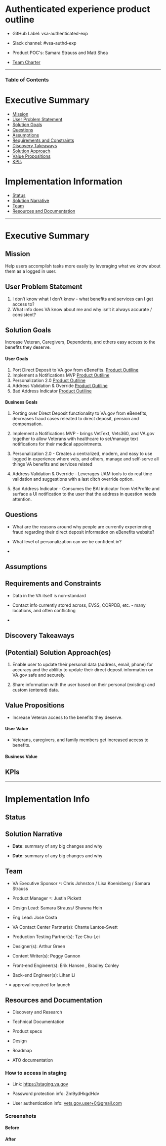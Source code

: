 # Authenticated experience product outline 

- GitHub Label: vsa-authenticated-exp  
- Slack channel: #vsa-authd-exp 
- Product POC's: Samara Strauss and Matt Shea

- [Team Charter](https://github.com/department-of-veterans-affairs/va.gov-team/blob/master/teams/vsa/teams/authenticated-experience/charter.md)

--- 

### Table of Contents 

# Executive Summary  

- [Mission](#mission) 
- [User Problem Statement](#user-problem-statement) 
- [Solution Goals](#solution-goals) 
- [Questions](#questions) 
- [Assumptions](#assumptions) 
- [Requirements and Constraints](#requirements-and-constraints) 
- [Discovery Takeaways](#discovery-takeaways) 
- [Solution Approach](#solution-approach) 
- [Value Propositions](#value-propositions) 
- [KPIs](#kpis) 

# Implementation Information 

- [Status](#status) 
- [Solution Narrative](#solution-narrative) 
- [Team](#team) 
- [Resources and Documentation](#resources-and-documentation) 

--- 

# Executive Summary 

## Mission 

Help users accomplish tasks more easily by leveraging what we know about them as a logged in user.

## User Problem Statement 

1. I don’t know what I don’t know - what benefits and services can I get access to? 
2. What info does VA know about me and why isn’t it always accurate / consistent? 


## Solution Goals 

Increase Veteran, Caregivers, Dependents, and others easy access to the benefits they deserve. 

#### User Goals 

1. Port Direct Deposit to VA.gov from eBenefits. [Product Outiline](https://github.com/department-of-veterans-affairs/va.gov-team/tree/master/products/identity-personalization/direct-deposit)
2. Implement a Notifications MVP [Product Outiline](https://github.com/department-of-veterans-affairs/va.gov-team/blob/master/products/identity-personalization/notifications/notification-settings-product-outline.md)
3. Personalization 2.0 [Product Outiline](https://github.com/department-of-veterans-affairs/va.gov-team/tree/master/products/identity-personalization/personalization%202.0)
4. Address Validation & Override [Product Outiline](https://github.com/department-of-veterans-affairs/va.gov-team/blob/master/products/identity-personalization/change-address/address-validation/product-outline.md)
5. Bad Address Indicator [Product Outiline](https://github.com/department-of-veterans-affairs/va.gov-team/blob/master/products/identity-personalization/change-address/bad-address-indicator/product-outline.md)

#### Business Goals 

  
1. Porting over Direct Deposit functionality to VA.gov from eBenefits, decreases fraud cases releated to direct deposit, pension and compensation. 
2. Implement a Notifications MVP - brings VetText, Vets360, and VA.gov together to allow Veterans with healthcare to set/manage text notifications for their medical appointments. 
3. Personalization 2.0 - Creates a centralized, modern, and easy to use logged in experience where vets, and others, manage and self-serve all things VA benefits and services related
4. Address Validation & Override - Leverages UAM tools to do real time validation and suggestions with a last ditch override option.

5. Bad Address Indicator - Consumes the BAI indicator from VetProfile and surface a UI notification to the user that the address in question needs attention. 


  

## Questions 

- What are the reasons around why people are currently experiencing fraud regarding their direct deposit information on eBenefits website? 

- What level of personalization can we be confident in? 

-  

## Assumptions 

 
  

## Requirements and Constraints 

  

- Data in the VA itself is non-standard 

- Contact info currently stored across, EVSS, CORPDB, etc. - many locations, and often conflicting 

- 

  

## Discovery Takeaways 

  

## (Potential) Solution Approach(es) 

1. Enable user to update their personal data (address, email, phone) for accuracy and the ablility to update their direct deposit information on VA.gov safe and securely. 

3. Share information with the user based on their personal (existing) and custom (entered) data. 

  

## Value Propositions 

- Increase Veteran access to the benefits they deserve. 

  

#### User Value 

- Veterans, caregivers, and family members get increased access to benefits. 

  

#### Business Value 
  

## KPIs 

--- 

# Implementation Info 

 
## Status 

  

## Solution Narrative 

- **Date**: summary of any big changes and why 

- **Date**: summary of any big changes and why 

  

## Team 


- VA Executive Sponsor `*`: Chris Johnston / Lisa Koenisberg / Samara Strauss

- Product Manager `*`: Justin Pickett

- Design Lead: Samara Strauss/ Shawna Hein

- Eng Lead: Jose Costa

- VA Contact Center Partner(s):  Chante Lantos-Swett

- Production Testing Partner(s): Tze Chu-Lei

- Designer(s): Arthur Green

- Content Writer(s): Peggy Gannon

- Front-end Engineer(s): Erik Hansen , Bradley Conley

- Back-end Engineer(s): Lihan Li 

  

`*` = approval required for launch 

  

## Resources and Documentation 

  

- Discovery and Research 

- Technical Documentation 

- Product specs 

- Design 

- Roadmap 

- ATO documentation 


### How to access in staging 

- Link: https://staging.va.gov

- Password protection info: Zm9ydHkgdHdv

- User authentication info: vets.gov.user+0@gmail.com

  

### Screenshots 

#### Before 

#### After 
